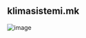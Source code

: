 ## klimasistemi.mk

![image](https://user-images.githubusercontent.com/61598148/204389650-16897db1-4653-4212-ac43-2c91c6f72b47.png)
